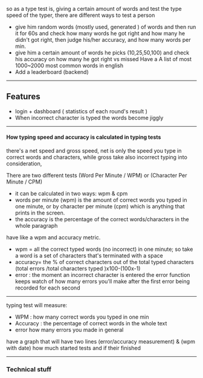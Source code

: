 so as a type test is, giving a certain amount of words and test the type speed of the typer, there are different ways to test a person
- give him random words (mostly used, generated ) of words and then run it for 60s and check how many words he got right and how many he didn't got right, then judge his/her accuracy, and how many words per min.
- give him a certain amount of words he picks (10,25,50,100) and check his accuracy on how many he got right vs missed 
Have a A list of most 1000~2000 most common words in english
- Add a leaderboard (backend)

___
## Features
- login + dashboard ( statistics of each round's result )
- When incorrect character is typed the words become jiggly

___

#### How typing speed and accuracy is calculated in typing tests

there's a net speed and gross speed, net is only the speed you type in correct words and characters, while gross take also incorrect typing into consideration,

There are two different tests (Word Per Minute / WPM) or (Character Per Minute / CPM)
- it can be calculated in two ways: wpm & cpm
- words per minute (wpm) is the amount of correct words you typed in one minute, or by character per minute (cpm) which is anything that prints in the screen.
- the accuracy is the percentage of the correct words/characters in the whole paragraph

have like a wpm and accuracy metric.
* wpm = all the correct typed words (no incorrect) in one minute; so take a word is a set of characters that's terminated with a space 
* accuracy= the % of correct characters out of the total typed characters (total errors /total characters typed )x100-(100x-1)
* error : the moment an incorrect character is entered the error function keeps watch of how many errors you'll make after the first error being recorded for each second
___
typing test will measure:
- WPM : how many correct words you typed in one min
- Accuracy : the percentage of correct words in the whole text
- error how many errors you made in general 

have a graph that will have two lines (error/accuracy measurement) & (wpm with date)
how much started tests and if their finished 

____
### Technical stuff
